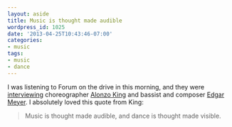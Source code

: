 ```yaml
---
layout: aside
title: Music is thought made audible
wordpress_id: 1025
date: '2013-04-25T10:43:46-07:00'
categories:
- music
tags:
- music
- dance
---
```

I was listening to Forum on the drive in this morning, and they were [interviewing][] choreographer [Alonzo King][] and bassist and composer [Edgar Meyer][].  I absolutely loved this quote from King:

> Music is thought made audible, and dance is thought made visible.

[interviewing]: http://www.kqed.org/a/forum/R201304251000
[Alonzo King]: http://linesballet.org/company/alonzo-king/
[Edgar Meyer]: http://edgarmeyer.com/
